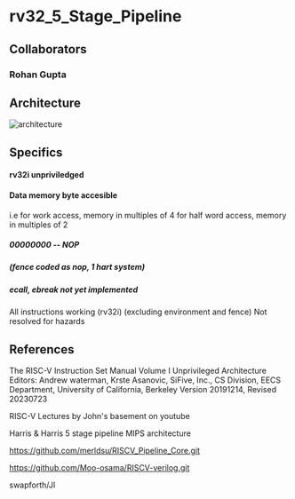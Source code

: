 # rv32_5_Stage_Pipeline
## Collaborators
### Rohan Gupta

## Architecture
![architecture](https://github.com/Rohan7Gupta/rv32_5_Stage_Pipeline/blob/main/RV32%205-stage%20pipeline%20data-path%20(14).png)
## Specifics
#### rv32i unpriviledged
#### Data memory byte accesible

i.e for work access, memory in multiples of 4
for half word access, memory in multiples of 2

##### 00000000 -- NOP
##### (fence coded as nop, 1 hart system)
##### ecall, ebreak not yet implemented

All instructions working (rv32i) (excluding environment and fence)
Not resolved for hazards

## References

The RISC-V Instruction Set Manual Volume I Unprivileged Architecture
 Editors: Andrew waterman, Krste Asanovic, SiFive, Inc., CS Division, EECS Department, University of California, Berkeley
 Version 20191214, Revised 20230723

RISC-V Lectures by John's basement on youtube

Harris & Harris 5 stage pipeline MIPS architecture

https://github.com/merldsu/RISCV_Pipeline_Core.git

https://github.com/Moo-osama/RISCV-verilog.git

swapforth/JI
